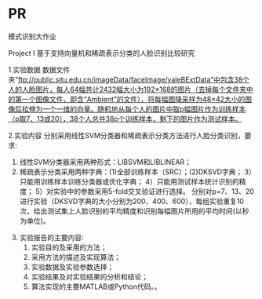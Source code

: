 # PR
模式识别大作业

Project I
基于支持向量机和稀疏表示分类的人脸识别比较研究

1.实验数据
   数据文件夹“ftp://public.sjtu.edu.cn/imageData/faceImage/yaleBExtData”中包含38个人的人脸图片，每人64幅共计2432幅大小为192×168的图片（去掉每个文件夹中的第一个图像文件，即含“Ambient”的文件），将每幅图降采样为48×42大小的图像后拉伸为一个一维的向量。随机地从每个人的图片中取p幅图片作为训练样本（p取7、13或20），38个人总共38p个训练样本，剩下的图片作为测试样本。

2.实验内容
    分别采用线性SVM分类器和稀疏表示分类方法进行人脸分类识别，要求:
1) 线性SVM分类器采用两种形式：LIBSVM和LIBLINEAR；
2) 稀疏表示分类采用两种字典：(1)全部训练样本（SRC）；(2)DKSVD字典；
3）只能用训练样本训练分类器或优化字典；
4）只能用测试样本统计识别的精度；
5）对实验中的参数采用5-fold交叉验证进行选择。
分别对p=7、13、20进行实验（DKSVD字典的大小分别为200、400、600），每组实验重复10次，给出测试集上人脸识别的平均精度和识别每幅图片所用的平均时间(以秒为单位)。

3. 实验报告的主要内容:
   1) 实验目的及采用的方法；
   2) 采用方法的描述及实现算法；
   3) 实验数据及实验参数选择；
   4) 实验结果及对实验结果的分析和结论；
   5) 算法实现的主要MATLAB或Python代码。。
